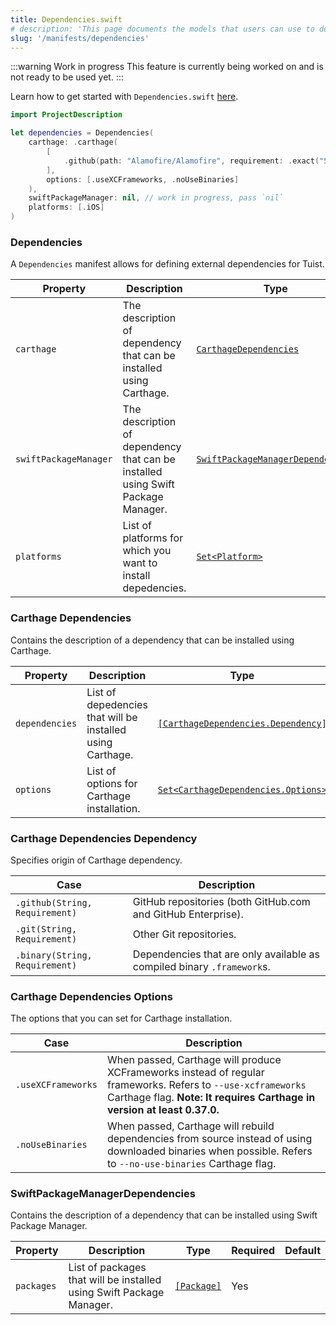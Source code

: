 ```yaml
---
title: Dependencies.swift
# description: 'This page documents the models that users can use to define their project: how to initialize them, attributes and their meaning, protocol comformances.'
slug: '/manifests/dependencies'
---
```


:::warning Work in progress
This feature is currently being worked on and is not ready to be used yet.
:::

Learn how to get started with `Dependencies.swift` [here](/features/third-party-dependencies/).

```swift
import ProjectDescription

let dependencies = Dependencies(
    carthage: .carthage(
        [
            .github(path: "Alamofire/Alamofire", requirement: .exact("5.0.4"))
        ],
        options: [.useXCFrameworks, .noUseBinaries]
    ),
    swiftPackageManager: nil, // work in progress, pass `nil`
    platforms: [.iOS]
)
```

### Dependencies

A `Dependencies` manifest allows for defining external dependencies for Tuist.

| Property              | Description                                                                      | Type                                                                     | Required | Default                  |
| --------------------- | -------------------------------------------------------------------------------- | ------------------------------------------------------------------------ | -------- | ------------------------ |
| `carthage`            | The description of dependency that can be installed using Carthage.              | [`CarthageDependencies`](#carthage-dependencies)                         | No       | `nil`                    |
| `swiftPackageManager` | The description of dependency that can be installed using Swift Package Manager. | [`SwiftPackageManagerDependencies`](#swift-package-manager-dependencies) | No       | `nil`                    |
| `platforms`           | List of platforms for which you want to install depedencies.                     | [`Set<Platform>`](/manifests/project#platform)                           | No       | `Set(Platform.allCases)` |

### Carthage Dependencies

Contains the description of a dependency that can be installed using Carthage.

| Property       | Description                                                | Type                                                                     | Required | Default |
| -------------- | ---------------------------------------------------------- | ------------------------------------------------------------------------ | -------- | ------- |
| `dependencies` | List of depedencies that will be installed using Carthage. | [`[CarthageDependencies.Dependency]`](#carthage-dependencies-dependency) | Yes      |         |
| `options`      | List of options for Carthage installation.                 | [`Set<CarthageDependencies.Options>`](#carthage-dependencies-options)    | No       | `[]`    |

### Carthage Dependencies Dependency

Specifies origin of Carthage dependency.

| Case                           | Description                                                            |
| ------------------------------ | ---------------------------------------------------------------------- |
| `.github(String, Requirement)` | GitHub repositories (both GitHub.com and GitHub Enterprise).           |
| `.git(String, Requirement)`    | Other Git repositories.                                                |
| `.binary(String, Requirement)` | Dependencies that are only available as compiled binary `.framework`s. |

### Carthage Dependencies Options

The options that you can set for Carthage installation.

| Case               | Description                                                                                                                                                                             |
| ------------------ | --------------------------------------------------------------------------------------------------------------------------------------------------------------------------------------- |
| `.useXCFrameworks` | When passed, Carthage will produce XCFrameworks instead of regular frameworks. Refers to `--use-xcframeworks` Carthage flag. **Note: It requires Carthage in version at least 0.37.0.** |
| `.noUseBinaries`   | When passed, Carthage will rebuild dependencies from source instead of using downloaded binaries when possible. Refers to `--no-use-binaries` Carthage flag.                            |

### SwiftPackageManagerDependencies

Contains the description of a dependency that can be installed using Swift Package Manager.

| Property   | Description                                                          | Type                                      | Required | Default |
| ---------- | -------------------------------------------------------------------- | ----------------------------------------- | -------- | ------- |
| `packages` | List of packages that will be installed using Swift Package Manager. | [`[Package]`](/manifests/project#package) | Yes      |         |
